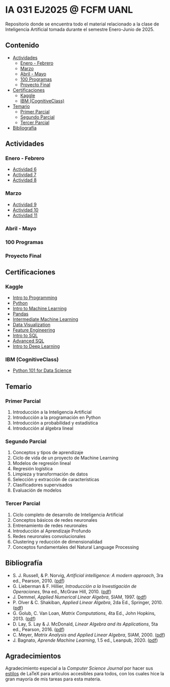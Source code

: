 # IA 031 EJ2025 @ FCFM UANL
Repositorio donde se encuentra todo el material relacionado a la clase de Inteligencia Artificial tomada durante el semestre Enero-Junio de 2025.


## Contenido
- [Actividades](#actividades)
  - [Enero - Febrero](#enero---febrero)
  - [Marzo](#marzo)
  - [Abril - Mayo](#abril---mayo)
  - [100 Programas](#100-programas)
  - [Proyecto Final](#proyecto-final)
- [Certificaciones](#certificaciones)
  - [Kaggle](#kaggle)
  - [IBM (CognitiveClass)](#ibm-cognitiveclass)
- [Temario](#temario)
  - [Primer Parcial](#primer-parcial)
  - [Segundo Parcial](#segundo-parcial)
  - [Tercer Parcial](#tercer-parcial)
- [Bibliografía](#bibliografía)


## Actividades

### Enero - Febrero
- [Actividad 6](./Actividades/Actividad%206/Actividad6.pdf)
- [Actividad 7](./Actividades/Actividad%207/Actividad7.pdf)
- [Actividad 8](./Actividades/Actividad%208/Actividad8.pdf)

### Marzo
- [Actividad 9](./Actividades/Actividad%209/Actividad%209.pdf)
- [Actividad 10](./Actividades/Actividad%2010/Actividad10.pdf)
- [Actividad 11](./Actividades/Actividad%2011/Actividad%2011.pdf)

### Abril - Mayo

### 100 Programas

### Proyecto Final


## Certificaciones

### Kaggle
- [Intro to Programming](https://www.kaggle.com/learn/certification/mnstrr/intro-to-programming)
- [Python](https://www.kaggle.com/learn/certification/mnstrr/python)
- [Intro to Machine Learning](https://www.kaggle.com/learn/certification/mnstrr/intro-to-machine-learning)
- [Pandas](https://www.kaggle.com/learn/certification/mnstrr/pandas)
- [Intermediate Machine Learning](https://www.kaggle.com/learn/certification/mnstrr/intermediate-machine-learning)
- [Data Visualization](https://www.kaggle.com/learn/certification/mnstrr/data-visualization)
- [Feature Engineering](https://www.kaggle.com/learn/certification/mnstrr/feature-engineering)
- [Intro to SQL](https://www.kaggle.com/learn/certification/mnstrr/intro-to-sql)
- [Advanced SQL](https://www.kaggle.com/learn/certification/mnstrr/advanced-sql)
- [Intro to Deep Learning](https://www.kaggle.com/learn/certification/mnstrr/intro-to-deep-learning)

### IBM (CognitiveClass)
- [Python 101 for Data Science](https://courses.cognitiveclass.ai/certificates/3ecce9e8f838407dbe48ace645420e0f)


## Temario

### Primer Parcial
1. Introducción a la Inteligencia Artificial
2. Introducción a la programación en Python
3. Introducción a probabilidad y estadística
4. Introducción al álgebra lineal

### Segundo Parcial
1. Conceptos y tipos de aprendizaje
2. Ciclo de vida de un proyecto de Machine Learning
3. Modelos de regresión lineal
4. Regresión logística
5. Limpieza y transformación de datos
6. Selección y extracción de características
7. Clasificadores supervisados
8. Evaluación de modelos

### Tercer Parcial
1. Ciclo completo de desarrollo de Inteligencia Artificial
2. Conceptos básicos de redes neuronales
3. Entrenamiento de redes neuronales
4. Introducción al Aprendizaje Profundo
5. Redes neuronales convolucionales
6. Clustering y reducción de dimensionalidad
7. Conceptos fundamentales del Natural Language Processing

## Bibliografía
- S. J. Russell, & P. Norvig, *Artificial intelligence: A modern approach*, 3ra ed., Pearson, 2010. ([pdf](./Libros/Artificial%20Intelligence%20-%20A%20Modern%20Approach%20(3rd%20Edition).pdf))
- G. Lieberman & F. Hillier, *Introducción a la Investigación de Operaciones*, 9na ed., McGraw Hill, 2010. ([pdf](./Libros/Introducción%20a%20la%20Investigación%20de%20Operaciones%20(9na%20ed)%20-%20Hillier%20Lieberman.pdf))
- J. Demmel, *Applied Numerical Linear Algebra*, SIAM, 1997. ([pdf](./Libros/Applied%20Numerical%20Linear%20Algebra.pdf))
- P. Olver & C. Shakiban, *Applied Linear Algebra*, 2da Ed., Springer, 2010. ([pdf](./Libros/Applied%20Linear%20Algebra.pdf))
- G. Golub, C. Van Loan, *Matrix Computations*, 4ta Ed., John Hopkins, 2013. ([pdf](./Libros/Matrix%20Computations.pdf))
- D. Lay, S. Lay & J. McDonald, *Linear Algebra and its Applications*, 5ta ed., Pearson, 2016. ([pdf](./Libros/Linear%20Algebra%20and%20its%20Applications.pdf))
- C. Meyer, *Matrix Analysis and Applied Linear Algebra*, SIAM, 2000. ([pdf](./Libros/Matrix%20Analysis%20and%20Applied%20Linear%20Algebra.pdf))
- J. Bagnato, *Aprende Machine Learning*, 1.5 ed., Leanpub, 2020. ([pdf](./Libros/Aprende%20Machine%20Learning.pdf))

## Agradecimientos
Agradecimiento especial a la *Computer Science Journal* por hacer sus [estilos](https://journals.agh.edu.pl//public/journals/4/styles/StyleWithSamples.zip) de LaTeX para artículos accesibles para todos, con los cuales hice la gran mayoría de mis tareas para esta materia.